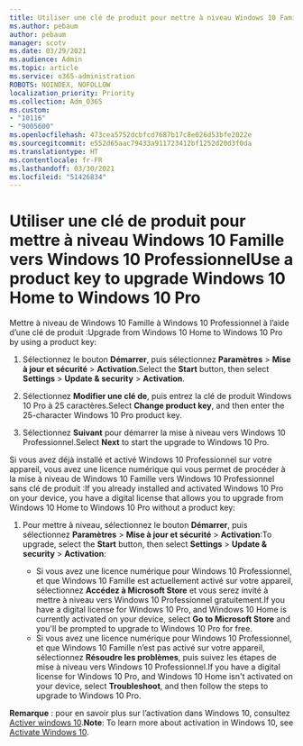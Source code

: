 ```yaml
---
title: Utiliser une clé de produit pour mettre à niveau Windows 10 Famille vers Windows 10 Professionnel
ms.author: pebaum
author: pebaum
manager: scotv
ms.date: 03/29/2021
ms.audience: Admin
ms.topic: article
ms.service: o365-administration
ROBOTS: NOINDEX, NOFOLLOW
localization_priority: Priority
ms.collection: Adm_O365
ms.custom:
- "10116"
- "9005600"
ms.openlocfilehash: 473cea5752dcbfcd7687b17c8e026d53bfe2022e
ms.sourcegitcommit: e552d65aac79433a911723412bf1252d20d3f0da
ms.translationtype: HT
ms.contentlocale: fr-FR
ms.lasthandoff: 03/30/2021
ms.locfileid: "51426834"
---
```

# <a name="use-a-product-key-to-upgrade-windows-10-home-to-windows-10-pro"></a><span data-ttu-id="cb989-102">Utiliser une clé de produit pour mettre à niveau Windows 10 Famille vers Windows 10 Professionnel</span><span class="sxs-lookup"><span data-stu-id="cb989-102">Use a product key to upgrade Windows 10 Home to Windows 10 Pro</span></span>

<span data-ttu-id="cb989-103">Mettre à niveau de Windows 10 Famille à Windows 10 Professionnel à l’aide d’une clé de produit :</span><span class="sxs-lookup"><span data-stu-id="cb989-103">Upgrade from Windows 10 Home to Windows 10 Pro by using a product key:</span></span>

1. <span data-ttu-id="cb989-104">Sélectionnez le bouton **Démarrer**, puis sélectionnez **Paramètres** > **Mise à jour et sécurité** > **Activation**.</span><span class="sxs-lookup"><span data-stu-id="cb989-104">Select the **Start** button, then select **Settings** > **Update & security** > **Activation**.</span></span>

1. <span data-ttu-id="cb989-105">Sélectionnez **Modifier une clé de**, puis entrez la clé de produit Windows 10 Pro à 25 caractères.</span><span class="sxs-lookup"><span data-stu-id="cb989-105">Select **Change product key**, and then enter the 25-character Windows 10 Pro product key.</span></span>

1. <span data-ttu-id="cb989-106">Sélectionnez **Suivant** pour démarrer la mise à niveau vers Windows 10 Professionnel.</span><span class="sxs-lookup"><span data-stu-id="cb989-106">Select **Next** to start the upgrade to Windows 10 Pro.</span></span>

<span data-ttu-id="cb989-107">Si vous avez déjà installé et activé Windows 10 Professionnel sur votre appareil, vous avez une licence numérique qui vous permet de procéder à la mise à niveau de Windows 10 Famille vers Windows 10 Professionnel sans clé de produit :</span><span class="sxs-lookup"><span data-stu-id="cb989-107">If you already installed and activated Windows 10 Pro on your device, you have a digital license that allows you to upgrade from Windows 10 Home to Windows 10 Pro without a product key:</span></span>

1. <span data-ttu-id="cb989-108">Pour mettre à niveau, sélectionnez le bouton **Démarrer**, puis sélectionnez **Paramètres** > **Mise à jour et sécurité** > **Activation**:</span><span class="sxs-lookup"><span data-stu-id="cb989-108">To upgrade, select the **Start** button, then select **Settings** > **Update & security** > **Activation**:</span></span>

    - <span data-ttu-id="cb989-109">Si vous avez une licence numérique pour Windows 10 Professionnel, et que Windows 10 Famille est actuellement activé sur votre appareil, sélectionnez **Accédez à Microsoft Store** et vous serez invité à mettre à niveau vers Windows 10 Professionnel gratuitement.</span><span class="sxs-lookup"><span data-stu-id="cb989-109">If you have a digital license for Windows 10 Pro, and Windows 10 Home is currently activated on your device, select **Go to Microsoft Store** and you'll be prompted to upgrade to Windows 10 Pro for free.</span></span>
    - <span data-ttu-id="cb989-110">Si vous avez une licence numérique pour Windows 10 Professionnel, et que Windows 10 Famille n’est pas activé sur votre appareil, sélectionnez **Résoudre les problèmes**, puis suivez les étapes de mise à niveau vers Windows 10 Professionnel.</span><span class="sxs-lookup"><span data-stu-id="cb989-110">If you have a digital license for Windows 10 Pro, and Windows 10 Home isn't activated on your device, select **Troubleshoot**, and then follow the steps to upgrade to Windows 10 Pro.</span></span>

<span data-ttu-id="cb989-111">**Remarque** : pour en savoir plus sur l’activation dans Windows 10, consultez [Activer windows 10](https://support.microsoft.com/windows/activate-windows-10-c39005d4-95ee-b91e-b399-2820fda32227).</span><span class="sxs-lookup"><span data-stu-id="cb989-111">**Note**: To learn more about activation in Windows 10, see [Activate Windows 10](https://support.microsoft.com/windows/activate-windows-10-c39005d4-95ee-b91e-b399-2820fda32227).</span></span>
